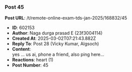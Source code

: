 ### Post 45
**Post URL**: /t/remote-online-exam-tds-jan-2025/168832/45
- **ID**: 602153
- **Author**: Naga durga prasad E (23f3004114)
- **Created At**: 2025-03-02T07:21:43.882Z
- **Reply To**: Post 28 (Vicky Kumar, Algsoch)
- **Content**:  
  yes … us ai, phone a friend, also ping here…
- **Reactions**: heart (1)
- **Post Number**: 45

